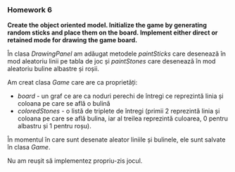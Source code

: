 ### Homework 6

**Create the object oriented model. Initialize the game by generating random sticks and place them on the board. Implement either direct or retained mode for drawing the game board.**

În clasa *DrawingPanel* am adăugat metodele *paintSticks* care desenează în mod aleatoriu linii pe tabla de joc și *paintStones* care desenează în mod aleatoriu buline albastre și roșii.

Am creat clasa *Game* care are ca proprietăți:
+ *board* - un graf ce are ca noduri perechi de întregi ce reprezintă linia și coloana pe care se află o bulină
+ *coloredStones* - o listă de triplete de întregi (primii 2 reprezintă linia și coloana pe care se află bulina, iar al treilea reprezintă culoarea, 0 pentru albastru și 1 pentru roșu).

În momentul în care sunt desenate aleator liniile și bulinele, ele sunt salvate în clasa *Game*.

Nu am reușit să implementez propriu-zis jocul.